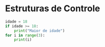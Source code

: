 # Estruturas de Controle

```python
idade = 18
if idade >= 18:
    print("Maior de idade")
for i in range(3):
    print(i)
```